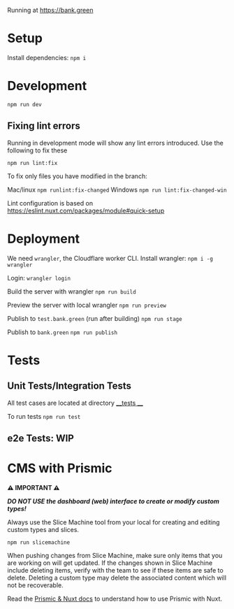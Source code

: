 Running at https://bank.green

# Setup

Install dependencies:
`npm i`

# Development

`npm run dev`

## Fixing lint errors

Running in development mode will show any lint errors introduced. Use the following to fix these

`npm run lint:fix`

To fix only files you have modified in the branch:

Mac/linux
`npm runlint:fix-changed`
Windows
`npm run lint:fix-changed-win`

Lint configuration is based on https://eslint.nuxt.com/packages/module#quick-setup

# Deployment

We need `wrangler`, the Cloudflare worker CLI.
Install wrangler:
`npm i -g wrangler`

Login:
`wrangler login`

Build the server with wrangler
`npm run build`

Preview the server with local wrangler
`npm run preview`

Publish to `test.bank.green` (run after building)
`npm run stage`

Publish to `bank.green`
`npm run publish`

# Tests
## Unit Tests/Integration Tests
All test cases are located at directory [__tests __](__tests__)

To run tests
`npm run test`

## e2e Tests: WIP

# CMS with Prismic

**:warning: IMPORTANT :warning:**

**_DO NOT USE the dashboard (web) interface to create or modify custom types!_**

Always use the Slice Machine tool from your local for creating and editing custom types and slices.

`npm run slicemachine`

When pushing changes from Slice Machine, make sure only items that you are working on will get updated. If the changes shown in Slice Machine include deleting items, verify with the team to see if these items are safe to delete. Deleting a custom type may delete the associated content which will not be recoverable.

Read the [Prismic & Nuxt docs](https://prismic.io/docs/nuxt) to understand how to use Prismic with Nuxt.
